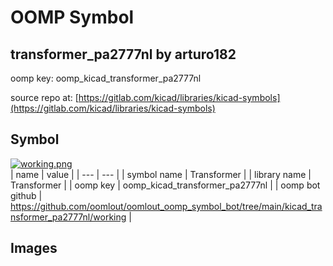 # OOMP Symbol  
## transformer_pa2777nl  by arturo182  
  
oomp key: oomp_kicad_transformer_pa2777nl  
  
source repo at: [https://gitlab.com/kicad/libraries/kicad-symbols](https://gitlab.com/kicad/libraries/kicad-symbols)  
## Symbol  
  
[![working.png](working_600.png)](working.png)  
| name | value | 
| --- | --- | 
| symbol name | Transformer | 
| library name | Transformer | 
| oomp key | oomp_kicad_transformer_pa2777nl | 
| oomp bot github | https://github.com/oomlout/oomlout_oomp_symbol_bot/tree/main/kicad_transformer_pa2777nl/working | 
## Images  
